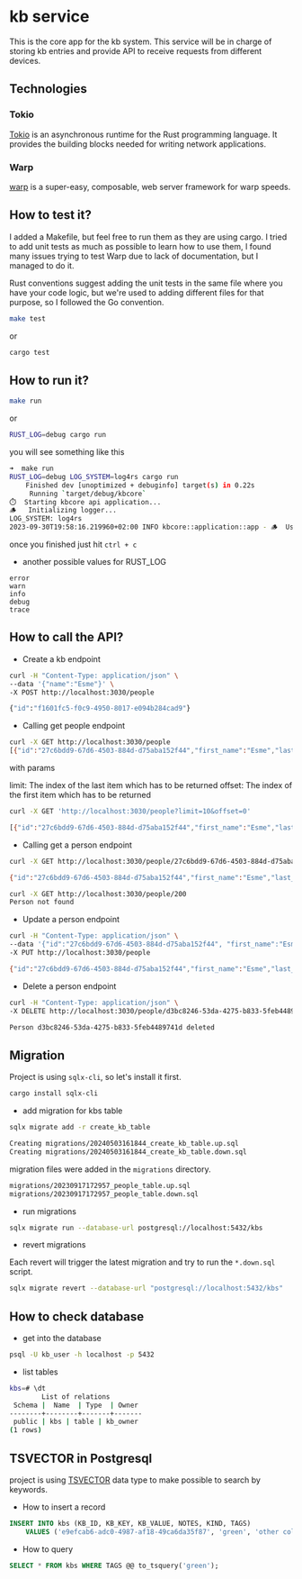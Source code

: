 # kb service

This is the core app for the kb system. This service will be in charge of storing kb entries and provide API to receive requests from different devices.

## Technologies

### Tokio
[Tokio](https://tokio.rs) is an asynchronous runtime for the Rust programming language. It provides the building blocks needed for writing network applications.

### Warp
[warp](https://docs.rs/warp/latest/warp/) is a super-easy, composable, web server framework for warp speeds.

## How to test it?

I added a Makefile, but feel free to run them as they are using cargo. I tried to add unit tests as much as possible to learn how to use them, I found many issues trying to test Warp due to lack of documentation, but I managed to do it.

Rust conventions suggest adding the unit tests in the same file where you have your code logic, but we're used to adding different files for that purpose, so I followed the Go convention.

```sh
make test
```

or

```sh
cargo test
```

## How to run it?

```sh
make run
```

or

```sh
RUST_LOG=debug cargo run
```

you will see something like this

```sh
➜  make run
RUST_LOG=debug LOG_SYSTEM=log4rs cargo run
    Finished dev [unoptimized + debuginfo] target(s) in 0.22s
     Running `target/debug/kbcore`
⏱️	Starting kbcore api application...
🪵	Initializing logger...
LOG_SYSTEM: log4rs
2023-09-30T19:58:16.219960+02:00 INFO kbcore::application::app - 🪵	Using log4rs
```

once you finished just hit `ctrl + c`

* another possible values for RUST_LOG

```log
error
warn
info
debug
trace
```

## How to call the API?

* Create a kb endpoint

```sh
curl -H "Content-Type: application/json" \
--data '{"name":"Esme"}' \
-X POST http://localhost:3030/people

{"id":"f1601fc5-f0c9-4950-8017-e094b284cad9"}
```

* Calling get people endpoint

```sh
curl -X GET http://localhost:3030/people
[{"id":"27c6bdd9-67d6-4503-884d-d75aba152f44","first_name":"Esme","last_name":"Esme"},{"id":"d49aed14-b5b0-4e49-972f-f823817ed93d","first_name":"Fernando","last_name":"Fernando"}]
```

with params

limit: The index of the last item which has to be returned
offset: The index of the first item which has to be returned

```sh
curl -X GET 'http://localhost:3030/people?limit=10&offset=0'

[{"id":"27c6bdd9-67d6-4503-884d-d75aba152f44","first_name":"Esme","last_name":"Esme"},{"id":"d49aed14-b5b0-4e49-972f-f823817ed93d","first_name":"Fernando","last_name":"Fernando"}]
```

* Calling get a person endpoint

```sh
curl -X GET http://localhost:3030/people/27c6bdd9-67d6-4503-884d-d75aba152f44

{"id":"27c6bdd9-67d6-4503-884d-d75aba152f44","first_name":"Esme","last_name":"Esme"}
```

```sh
curl -X GET http://localhost:3030/people/200
Person not found
```

* Update a person endpoint

```sh
curl -H "Content-Type: application/json" \
--data '{"id":"27c6bdd9-67d6-4503-884d-d75aba152f44", "first_name":"Esme", "last_name":"Emse"}' \
-X PUT http://localhost:3030/people

{"id":"27c6bdd9-67d6-4503-884d-d75aba152f44","first_name":"Esme","last_name":"Emse"}
```

* Delete a person endpoint

```sh
curl -H "Content-Type: application/json" \
-X DELETE http://localhost:3030/people/d3bc8246-53da-4275-b833-5feb4489741d

Person d3bc8246-53da-4275-b833-5feb4489741d deleted
```

## Migration

Project is using `sqlx-cli`, so let's install it first.

```sh
cargo install sqlx-cli
```

* add migration for kbs table

```sh
sqlx migrate add -r create_kb_table

Creating migrations/20240503161844_create_kb_table.up.sql
Creating migrations/20240503161844_create_kb_table.down.sql
```

migration files were added in the `migrations` directory.

```sh
migrations/20230917172957_people_table.up.sql
migrations/20230917172957_people_table.down.sql
```

* run migrations

```sh
sqlx migrate run --database-url postgresql://localhost:5432/kbs
```

* revert migrations

Each revert will trigger the latest migration and try to run the `*.down.sql` script.

```sh
sqlx migrate revert --database-url "postgresql://localhost:5432/kbs"
```

## How to check database

* get into the database
```sh
psql -U kb_user -h localhost -p 5432
```

* list tables
```sh
kbs=# \dt
        List of relations
 Schema |  Name  | Type  | Owner
--------+--------+-------+-------
 public | kbs | table | kb_owner
(1 rows)
```

## TSVECTOR in Postgresql

project is using [TSVECTOR](https://www.postgresql.org/docs/current/datatype-textsearch.html) data type to make possible to search by keywords.

* How to insert a record

```sql
INSERT INTO kbs (KB_ID, KB_KEY, KB_VALUE, NOTES, KIND, TAGS) 
 	VALUES ('e9efcab6-adc0-4987-af18-49ca6da35f87', 'green', 'other color', 'to remember other color', 'concepts', 'color green paint concepts');
```

* How to query

```sql
SELECT * FROM kbs WHERE TAGS @@ to_tsquery('green');
```